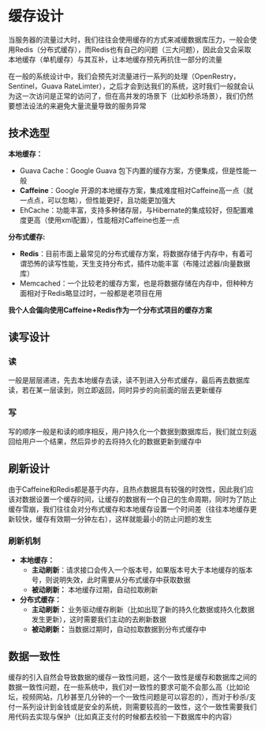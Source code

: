 # 缓存设计

当服务器的流量过大时，我们往往会使用缓存的方式来减缓数据库压力，一般会使用Redis（分布式缓存），而Redis也有自己的问题（三大问题），因此会又会采取本地缓存（单机缓存）与其互补，让本地缓存预先再抗住一部分的流量

在一般的系统设计中，我们会预先对流量进行一系列的处理（OpenRestry，Sentinel，Guava RateLimter），之后才会到达我们的系统，这时我们一般就会认为这一次访问是正常的访问了，但在高并发的场景下（比如秒杀场景），我们仍然要想法设法的来避免大量流量导致的服务异常

## 技术选型

**本地缓存：**
- Guava Cache：Google Guava 包下内置的缓存方案，方便集成，但是性能一般
- **Caffeine**：Google 开源的本地缓存方案，集成难度相对Caffeine高一点（就一点点，可以忽略），但性能更好，且功能更加强大
- EhCache：功能丰富，支持多种储存层，与Hibernate的集成较好，但配置难度更高（使用xml配置），性能相对Caffeine也差一点

**分布式缓存:**
- **Redis**：目前市面上最常见的分布式缓存方案，将数据存储于内存中，有着可谓恐怖的读写性能，天生支持分布式，插件功能丰富（布隆过滤器/向量数据库）
- Memcached：一个比较老的缓存方案，也是将数据存储在内存中，但种种方面相对于Redis略显过时，一般都是老项目在用

**我个人会偏向使用Caffeine+Redis作为一个分布式项目的缓存方案**

## 读写设计

### 读 

一般是层层递进，先去本地缓存去读，读不到进入分布式缓存，最后再去数据库读，若在某一层读到，则立即返回，同时异步的向前面的层去更新缓存

### 写

写的顺序一般是和读的顺序相反，用户持久化一个数据到数据库后，我们就立刻返回给用户一个结果，然后异步的去将持久化的数据更新到缓存中

## 刷新设计

由于Caffeine和Redis都是基于内存，且热点数据具有较强的时效性，因此我们应该对数据设置一个缓存时间，让缓存的数据有一个自己的生命周期，同时为了防止缓存雪崩，我们往往会对分布式缓存和本地缓存设置一个时间差（往往本地缓存更新较快，缓存有效期一分钟左右），这样就能最小的防止问题的发生

### 刷新机制

- **本地缓存：**
  - **主动刷新**：请求接口会传入一个版本号，如果版本号大于本地缓存的版本号，则说明失效，此时需要从分布式缓存中获取数据
  - **被动刷新：** 本地缓存过期，自动拉取刷新
- **分布式缓存：**
  - **主动刷新：** 业务驱动缓存刷新（比如出现了新的持久化数据或持久化数据发生更新），这时需要我们主动的去刷新数据
  - **被动刷新：** 当数据过期时，自动拉取数据到分布式缓存中

## 数据一致性

缓存的引入自然会导致数据的缓存一致性问题，这个一致性是缓存和数据库之间的数据一致性问题，在一些系统中，我们对一致性的要求可能不会那么高（比如论坛，视频网站，几秒甚至几分钟的一个一致性问题是可以容忍的），而对于秒杀/支付一系列设计到金钱或是安全的系统，则需要较高的一致性，这个一致性需要我们用代码去实现与保护（比如真正支付的时候都去校验一下数据库中的内容）
